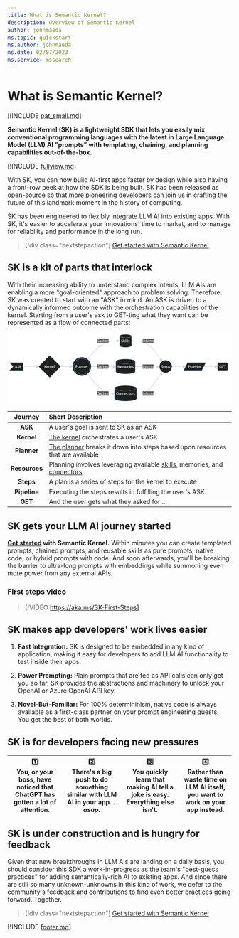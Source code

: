 ```yaml
---
title: What is Semantic Kernel?
description: Overview of Semantic Kernel
author: johnmaeda
ms.topic: quickstart
ms.author: johnmaeda
ms.date: 02/07/2023
ms.service: mssearch
---
```

# What is Semantic Kernel?

[!INCLUDE [pat_small.md](includes/pat_small.md)]

**Semantic Kernel (SK) is a lightweight SDK that lets you easily mix conventional programming languages with the latest in Large Language Model (LLM) AI "prompts" with templating, chaining, and planning capabilities out-of-the-box.**

[!INCLUDE [fullview.md](includes/fullview.md)]

With SK, you can now build AI-first apps faster by design while also having a front-row peek at how the SDK is being built. SK has been released as open-source so that more pioneering developers can join us in crafting the future of this landmark moment in the history of computing. 

SK has been engineered to flexibly integrate LLM AI into existing apps. With SK, it's easier to accelerate your innovations' time to market, and to manage for reliability and performance in the long run.

> [!div class="nextstepaction"]
> [Get started with Semantic Kernel](/semantic-kernel/get-started)

## SK is a kit of parts that interlock

With their increasing ability to understand complex intents, LLM AIs are enabling a more "goal-oriented" approach to problem solving. Therefore, SK was created to start with an "ASK" in mind. An ASK is driven to a dynamically informed outcome with the orchestration capabilities of the kernel. Starting from a user's ask to GET-ting what they want can be represented as a flow of connected parts:

![Technical perspective of what's happening](media/flowdiagram.png)

| Journey | Short Description |
|:---:|:---|
| **ASK** | A user's goal is sent to SK as an ASK |
| **Kernel** | [The kernel](/semantic-kernel/concepts-sk/kernel) orchestrates a user's ASK |
| **Planner** | [The planner](/semantic-kernel/concepts-sk/planner) breaks it down into steps based upon resources that are available |
| **Resources** | Planning involves leveraging available [skills,](/semantic-kernel/concepts-sk/skills) memories, and [connectors](/semantic-kernel/concepts-sk/connectors) |
| **Steps** | A plan is a series of steps for the kernel to execute |
| **Pipeline** | Executing the steps results in fulfilling the user's ASK |
| **GET** | And the user gets what they asked for ... |


## SK gets your LLM AI journey started  

**[Get started](/semantic-kernel/get-started) with Semantic Kernel.** Within minutes you can create templated prompts, chained prompts, and reusable skills as pure prompts, native code, or hybrid prompts with code. And soon afterwards, you'll be breaking the barrier to ultra-long prompts with embeddings while summoning even more power from any external APIs.

### First steps video
> [!VIDEO https://aka.ms/SK-First-Steps]

## SK makes app developers' work lives easier

1. **Fast Integration:** SK is designed to be embedded in any kind of application, making it easy for developers to add LLM AI functionality to test inside their apps.

2. **Power Prompting:** Plain prompts that are fed as API calls can only get you so far. SK provides the abstractions and machinery to unlock your OpenAI or Azure OpenAI API key.

3. **Novel-But-Familiar:** For 100% determininism, native code is always available as a first-class partner on your prompt engineering quests. You get the best of both worlds.

## SK is for developers facing new pressures

| 1️⃣<br /> You, or your boss, have noticed that ChatGPT has gotten a lot of attention. | 2️⃣<br />  There's a big push to do something similar with LLM AI in your app ... _asap._ | 3️⃣<br /> You quickly learn that making AI tell a joke is easy. Everything else isn't. |  4️⃣<br />  Rather than waste time on LLM AI itself, you want to work on your app instead. |
| --- | --- | --- | --- |

## SK is under construction and is hungry for feedback

Given that new breakthroughs in LLM AIs are landing on a daily basis, you should consider this SDK a work-in-progress as the team's "best-guess practices" for adding semantically-rich AI to existing apps. And since there are still so many unknown-unknowns in this kind of work, we defer to the community's feedback and contributions to find even better practices going forward. Together.

> [!div class="nextstepaction"]
> [Get started with Semantic Kernel](/semantic-kernel/get-started)

[!INCLUDE [footer.md](includes/footer.md)]